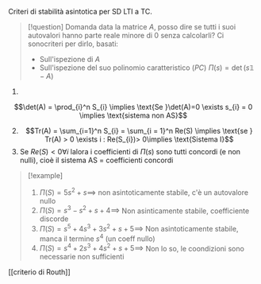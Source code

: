 Criteri di stabilità asintotica per SD LTI a TC.

>[!question] Domanda
>data la matrice $A$, posso dire se tutti i suoi autovalori hanno parte reale minore di $0$ senza calcolarli?
>Ci sonocriteri per dirlo, basati:
>- Sull'ispezione di $A$
>- Sull'ispezione del suo polinomio caratteristico $(PC)$ $\Pi(s) = \det(s\mathbb{1} - A)$

1.
$$\det(A) = \prod_{i}^n S_{i} \implies \text{Se }\det(A)=0 \exists s_{i} = 0 \implies \text{sistema non AS}$$

2. $$Tr(A) = \sum_{i=1}^n S_{i} = \sum_{i = 1}^n Re(S) \implies \text{se } Tr(A) > 0 \exists i : Re(S_{i})> 0\implies \text{Sistema I}$$
3. Se $Re(S) < 0 \forall i$ lalora i coefficienti di $\Pi(s)$ sono tutti concordi (e non nulli), cioè il sistema AS = coefficienti concordi


>[!example]
>1. $\Pi(S) = 5s^2 + s \implies$ non asintoticamente stabile, c'è un autovalore nullo
>2. $\Pi(S) = s^3 -s^2 + s+4 \implies$  Non asinticamente stabile, coefficiente discorde
>3. $\Pi(S) = s^5 + 4s^3 + 3s^2 + s + 5 \implies$ Non asintoticamente stabile, manca il termine $s^4$ (un coeff nullo)
>4. $\Pi(S) = s^4 + 2s^3 + 4s^2 + s + 5 \implies$ Non lo so, le coondizioni sono necessarie non sufficienti


[[criterio di Routh]]
